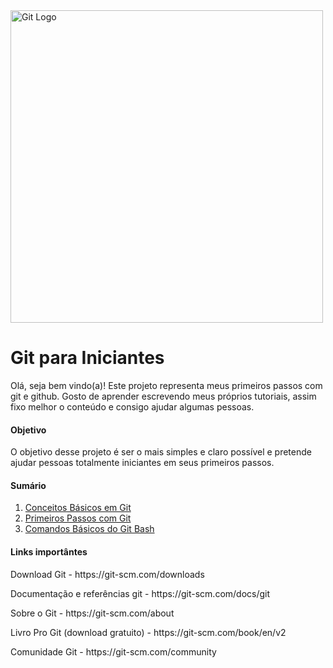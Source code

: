<img src="https://git-scm.com/images/logos/1color-orange-lightbg@2x.png" alt="Git Logo" width="500px" style="aling-items:center;"/>

# Git para Iniciantes
Olá, seja bem vindo(a)!
Este projeto representa meus primeiros passos com git e github. Gosto de aprender escrevendo meus próprios tutoriais, assim fixo melhor o conteúdo e consigo ajudar algumas pessoas.

#### Objetivo
O objetivo desse projeto é ser o mais simples e claro possível e pretende ajudar pessoas totalmente iniciantes em seus primeiros passos.

#### Sumário
1. <a href="https://github.com/wesleybertipaglia/Git-para-iniciantes/blob/main/1.%20Conceitos%20B%C3%A1sicos.md">Conceitos Básicos em Git</a>
2. <a href="https://github.com/wesleybertipaglia/Git-para-iniciantes/blob/main/2.%20Primeiros%20Passos.md">Primeiros Passos com Git</a>
3. <a href="https://github.com/wesleybertipaglia/Git-para-iniciantes/blob/main/3.%20Comandos%20B%C3%A1sicos%20Git%20Bash.md">Comandos Básicos do Git Bash</a>

#### Links importântes
<p>Download Git - https://git-scm.com/downloads</p>
<p>Documentação e referências git - https://git-scm.com/docs/git</p>
<p>Sobre o Git - https://git-scm.com/about</p>
<p>Livro Pro Git (download gratuito) - https://git-scm.com/book/en/v2</p>
<p>Comunidade Git - https://git-scm.com/community</p>
